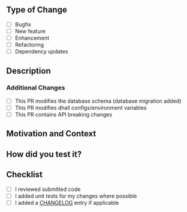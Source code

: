 ## Type of Change
<!-- Put an `x` in the boxes that apply -->

- [ ] Bugfix
- [ ] New feature
- [ ] Enhancement
- [ ] Refactoring
- [ ] Dependency updates

## Description
<!-- Describe your changes in detail -->


### Additional Changes

- [ ] This PR modifies the database schema (database migration added)
- [ ] This PR modifies dhall configs/environment variables
- [ ] This PR contains API breaking changes
<!-- 
Provide links to the files with corresponding changes.

You can find config files in `dhall-configs`
-->


## Motivation and Context
<!--
Why is this change required? What problem does it solve?
If it fixes an open issue, please link to the issue here.

If you don't have an issue, we'd recommend starting with one first so the PR
can focus on the implementation (unless its an obvious bug or documentation fix
that will have little conversation).
-->


## How did you test it?
<!--
Did you write an integration/unit/API test to verify the code changes?
Or did you test this change manually (provide relevant screenshots)?
-->


## Checklist
<!-- Put an `x` in the boxes that apply -->

- [ ] I reviewed submitted code
- [ ] I added unit tests for my changes where possible
- [ ] I added a [CHANGELOG](/CHANGELOG.md) entry if applicable
